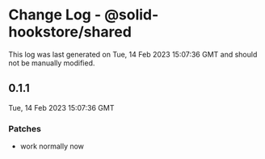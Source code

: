 # Change Log - @solid-hookstore/shared

This log was last generated on Tue, 14 Feb 2023 15:07:36 GMT and should not be manually modified.

## 0.1.1
Tue, 14 Feb 2023 15:07:36 GMT

### Patches

- work normally now

